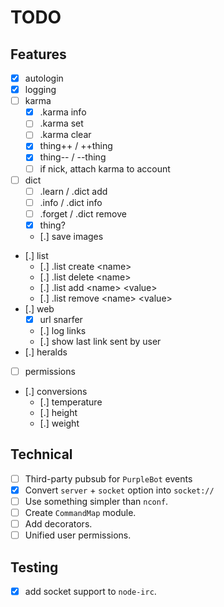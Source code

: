 # TODO

## Features

- [x] autologin
- [x] logging
- [ ] karma
  - [x] .karma info
  - [ ] .karma set
  - [ ] .karma clear
  - [x] thing++ / ++thing
  - [x] thing-- / --thing
  - [ ] if nick, attach karma to account
- [ ] dict
  - [ ] .learn / .dict add
  - [ ] .info / .dict info
  - [ ] .forget / .dict remove
  - [x] thing?
  - [.] save images
- [.] list
  - [.] .list create \<name\>
  - [.] .list delete \<name\>
  - [.] .list add \<name\> \<value\>
  - [.] .list remove \<name\> \<value\>
- [.] web
  - [x] url snarfer
  - [.] log links
  - [.] show last link sent by user
- [.] heralds
- [ ] permissions
- [.] conversions
  - [.] temperature
  - [.] height
  - [.] weight

## Technical

- [ ] Third-party pubsub for `PurpleBot` events
- [x] Convert `server` + `socket` option into `socket://`
- [ ] Use something simpler than `nconf`.
- [ ] Create `CommandMap` module.
- [ ] Add decorators.
- [ ] Unified user permissions.

## Testing

- [x] add socket support to `node-irc`.
